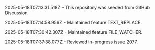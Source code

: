 2025-05-18T07:13:31.518Z - This repository was seeded from GitHub Discussion 

2025-05-18T07:14:58.956Z - Maintained feature TEXT_REPLACE.

2025-05-18T07:30:42.307Z - Maintained feature FILE_WATCHER.

2025-05-18T07:37:38.077Z - Reviewed in-progress issue 2077.


